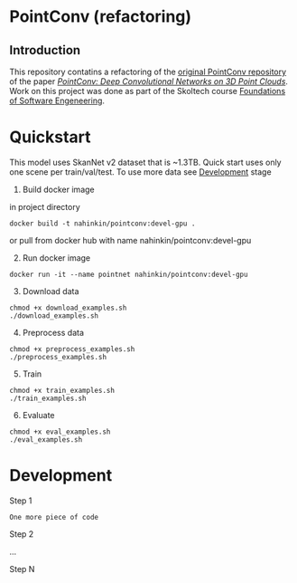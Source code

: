 # PointConv (refactoring)
## Introduction
This repository contatins a refactoring of the [original PointConv repository](https://github.com/DylanWusee/pointconv) of the paper [_PointConv: Deep Convolutional Networks on 3D Point Clouds_](https://arxiv.org/abs/1811.07246). Work on this project was done as part of the Skoltech course [Foundations of Software Engeneering](https://github.com/artonson/skoltech_fse_v2021.1). 


# Quickstart
This model uses SkаnNеt v2 dataset that is ~1.3TB. Quick start uses only one scene per train/val/test. To use more data see [Development](#Development) stage

1. Build docker image

in project directory  
```
docker build -t nahinkin/pointconv:devel-gpu .
```

or pull from docker hub with name nahinkin/pointconv:devel-gpu

2. Run docker image

```
docker run -it --name pointnet nahinkin/pointconv:devel-gpu
```

3. Download data
```
chmod +x download_examples.sh
./download_examples.sh
```

4. Preprocess data

```
chmod +x preprocess_examples.sh
./preprocess_examples.sh
```
5. Train 
```
chmod +x train_examples.sh
./train_examples.sh
```

6. Evaluate 
```
chmod +x eval_examples.sh
./eval_examples.sh
```

# Development

Step 1

```
One more piece of code
```

Step 2

...

Step N


